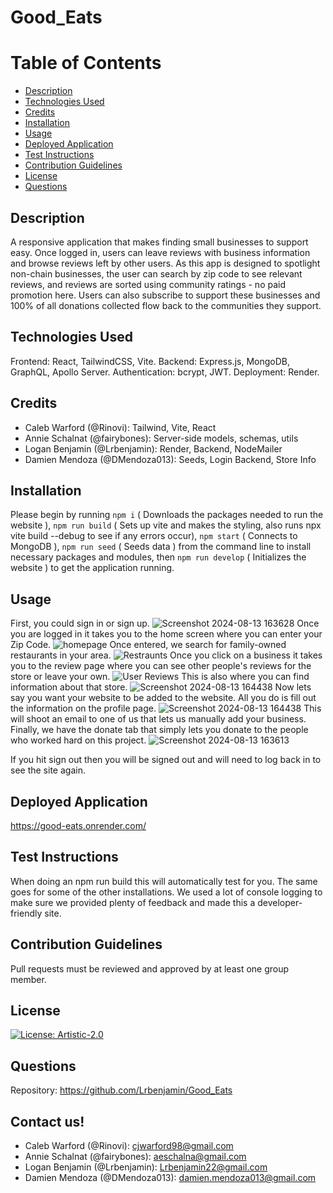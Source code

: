 # Good_Eats

# Table of Contents

- [Description](#description)
- [Technologies Used](#technologies-used)
- [Credits](#credits)
- [Installation](#installation)
- [Usage](#usage)
- [Deployed Application](#deployed-application)
- [Test Instructions](#test-instructions)
- [Contribution Guidelines](#contribution-guidelines)
- [License](#license)
- [Questions](#questions)

## Description

A responsive application that makes finding small businesses to support easy. Once logged in, users can leave reviews with business information and browse reviews left by other users. As this app is designed to spotlight non-chain businesses, the user can search by zip code to see relevant reviews, and reviews are sorted using community ratings - no paid promotion here. Users can also subscribe to support these businesses and 100% of all donations collected flow back to the communities they support.

## Technologies Used

Frontend: React, TailwindCSS, Vite.
Backend: Express.js, MongoDB, GraphQL, Apollo Server.
Authentication: bcrypt, JWT.
Deployment: Render.

## Credits

- Caleb Warford (@Rinovi): Tailwind, Vite, React
- Annie Schalnat (@fairybones): Server-side models, schemas, utils
- Logan Benjamin (@Lrbenjamin): Render, Backend, NodeMailer
- Damien Mendoza (@DMendoza013): Seeds, Login Backend, Store Info

## Installation

Please begin by running `npm i` ( Downloads the packages needed to run the website ), `npm run build` ( Sets up vite and makes the styling, also runs npx vite build --debug to see if any errors occur), `npm start` ( Connects to MongoDB ), `npm run seed` ( Seeds data ) from the command line to install necessary packages and modules, then `npm run develop` ( Initializes the website ) to get the application running.

## Usage

First, you could sign in or sign up. ![Screenshot 2024-08-13 163628](https://github.com/user-attachments/assets/deb52b24-61b6-42bd-9121-68b35b4b9fb8)
Once you are logged in it takes you to the home screen where you can enter your Zip Code. ![homepage](https://github.com/user-attachments/assets/eeafa31a-cac5-4144-91b9-6a7581fe2cc7)
Once entered, we search for family-owned restaurants in your area. ![Restraunts](https://github.com/user-attachments/assets/3c4a4e82-64b1-4a7c-b38c-49af07d18c90)
Once you click on a business it takes you to the review page where you can see other people's reviews for the store or leave your own. ![User Reviews](https://github.com/user-attachments/assets/5af7cc60-375d-4a7d-9ed8-695cf6067fcf)
This is also where you can find information about that store. ![Screenshot 2024-08-13 164438](https://github.com/user-attachments/assets/65f31326-2b34-476f-b940-542bdbfb049a)
Now lets say you want your website to be added to the website. All you do is fill out the information on the profile page. ![Screenshot 2024-08-13 164438](https://github.com/user-attachments/assets/2ebf94cc-bf80-44fb-9e4e-52f68436ed7a)
This will shoot an email to one of us that lets us manually add your business. Finally, we have the donate tab that simply lets you donate to the people who worked hard on this project. ![Screenshot 2024-08-13 163613](https://github.com/user-attachments/assets/f235b5b0-e5c2-4c27-8f0f-3f8bc067cc55)

If you hit sign out then you will be signed out and will need to log back in to see the site again. 

## Deployed Application

https://good-eats.onrender.com/

## Test Instructions

When doing an npm run build this will automatically test for you. The same goes for some of the other installations. We used a lot of console logging to make sure we provided plenty of feedback and made this a developer-friendly site. 

## Contribution Guidelines

Pull requests must be reviewed and approved by at least one group member.

## License

[![License: Artistic-2.0](https://img.shields.io/badge/License-Artistic%202.0-0298c3.svg)](https://opensource.org/licenses/Artistic-2.0)

## Questions

Repository: https://github.com/Lrbenjamin/Good_Eats

## Contact us!

- Caleb Warford (@Rinovi): cjwarford98@gmail.com
- Annie Schalnat (@fairybones): aeschalna@gmail.com
- Logan Benjamin (@Lrbenjamin): Lrbenjamin22@gmail.com
- Damien Mendoza (@DMendoza013): damien.mendoza013@gmail.com

